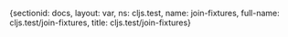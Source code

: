 {sectionid: docs, layout: var, ns: cljs.test, name: join-fixtures, full-name: cljs.test/join-fixtures,
  title: cljs.test/join-fixtures}

